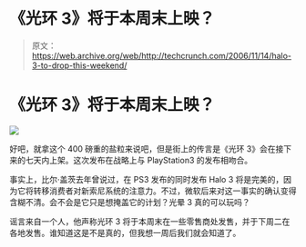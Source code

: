 # 《光环 3》将于本周末上映？

> 原文：<https://web.archive.org/web/http://techcrunch.com/2006/11/14/halo-3-to-drop-this-weekend/>

# 《光环 3》将于本周末上映？

![](img/896b35b6b6396efa525354666618af29.png)

好吧，就拿这个 400 磅重的盐粒来说吧，但是街上的传言是《光环 3》会在接下来的七天内上架。这次发布在战略上与 PlayStation[](https://web.archive.org/web/20201130074828/https://crunchbase.com/product/playstation)3 的发布相吻合。

事实上，比尔·盖茨去年曾说过，在 PS3 发布的同时发布 Halo 3 将是完美的，因为它将转移消费者对新索尼系统的注意力。不过，微软后来对这一事实的确认变得含糊不清。会不会是它只是想掩盖它的计划？光晕 3 真的可以玩吗？

谣言来自一个人，他声称光环 3 将于本周末在一些零售商处发售，并于下周二在各地发售。谁知道这是不是真的，但我想一周后我们就会知道了。